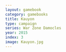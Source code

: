 ```yaml
---
layout: gamebook
category: gamebooks
title: Kauyon
type: campaign
series: War Zone Damocles
year: 2015
index: 3
image: Kauyon.jpg
---
```


